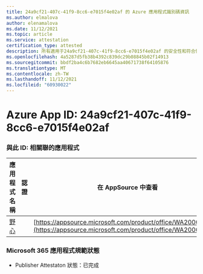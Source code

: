 ```yaml
---
title: 24a9cf21-407c-41f9-8cc6-e7015f4e02af 的 Azure 應用程式識別碼資訊
ms.author: elmalova
author: elenamalova
ms.date: 11/12/2021
ms.topic: article
ms.service: attestation
certification_type: attested
description: 所有適用于24a9cf21-407c-41f9-8cc6-e7015f4e02af 的安全性和符合性資訊資訊。
ms.openlocfilehash: 4a5287d5fb38b4392c839dc29b08845b02f14913
ms.sourcegitcommit: bbdf2ba4c6b7682eb6645aa40671738f64105876
ms.translationtype: MT
ms.contentlocale: zh-TW
ms.lasthandoff: 11/12/2021
ms.locfileid: "60930022"
---
```

# <a name="azure-app-id-24a9cf21-407c-41f9-8cc6-e7015f4e02af"></a>Azure App ID: 24a9cf21-407c-41f9-8cc6-e7015f4e02af


### <a name="apps-associated-with-this-id"></a>與此 ID: 相關聯的應用程式
| **應用程式名稱** | **認證** | **在 AppSource 中查看** |
|--------------|---------------|-----------------------|
| [野心](https://docs.microsoft.com/microsoft-365-app-certification/forward/WA200003159) |  | [https://appsource.microsoft.com/product/office/WA200003159](https://appsource.microsoft.com/product/office/WA200003159) |

### <a name="microsoft-365-app-compliance-status"></a>Microsoft 365 應用程式規範狀態
- Publisher Attestaton 狀態：已完成
